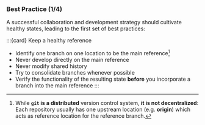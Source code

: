 ### Best Practice (1/4)

A successful collaboration and development strategy should cultivate healthy states, leading to the first set of best practices:

<!-- pages-include -->

:::{card} Keep a healthy reference
- Identify one branch on one location to be the main reference[^sn1]
- Never develop directly on the main reference
- Never modify shared history
- Try to consolidate branches whenever possible
- Verify the functionality of the resulting state **before** you incorporate a branch into the main reference 
:::

[^sn1]: While **`git` is a distributed** version control system, **it is not decentralized**: Each repository usually has one upstream location (e.g. **origin**) which acts as reference location for the reference branch.
